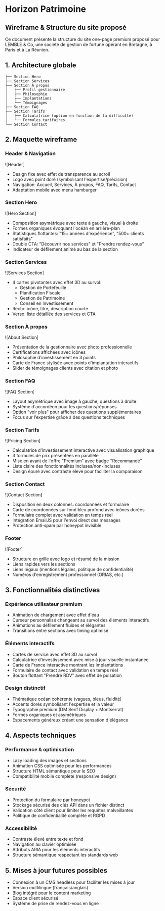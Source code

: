 # Horizon Patrimoine
## Wireframe & Structure du site proposé

Ce document présente la structure du site one-page premium proposé pour LEMBLE & Co, une société de gestion de fortune opérant en Bretagne, à Paris et à La Réunion.

## 1. Architecture globale
```
├── Section Hero
├── Section Services
├── Section À propos
│   ├── Profil gestionnaire
│   ├── Philosophie
│   ├── Implantations
│   └── Témoignages
├── Section FAQ
├── Section Tarifs
│   ├── Calculatrice (option en fonction de la difficulté)
│   └── Formules tarifaires
└── Section Contact
```

## 2. Maquette wireframe

### Header & Navigation
![Header]

- Design fixe avec effet de transparence au scroll
- Logo avec point doré (symbolisant l'expertise/précision)
- Navigation: Accueil, Services, À propos, FAQ, Tarifs, Contact
- Adaptation mobile avec menu hamburger

### Section Hero
![Hero Section]

- Composition asymétrique avec texte à gauche, visuel à droite
- Formes organiques évoquant l'océan en arrière-plan
- Statistiques flottantes: "15+ années d'expérience", "500+ clients satisfaits"
- Double CTA: "Découvrir nos services" et "Prendre rendez-vous"
- Indicateur de défilement animé au bas de la section

### Section Services
![Services Section]

- 4 cartes pivotantes avec effet 3D au survol:
  - Gestion de Portefeuille
  - Planification Fiscale
  - Gestion de Patrimoine
  - Conseil en Investissement
- Recto: icône, titre, description courte
- Verso: liste détaillée des services et CTA

### Section À propos
![About Section]

- Présentation de la gestionnaire avec photo professionnelle
- Certifications affichées avec icônes
- Philosophie d'investissement en 3 points
- Carte de France stylisée avec points d'implantation interactifs
- Slider de témoignages clients avec citation et photo

### Section FAQ
![FAQ Section]

- Layout asymétrique avec image à gauche, questions à droite
- Système d'accordéon pour les questions/réponses
- Option "voir plus" pour afficher des questions supplémentaires
- Focus sur l'expertise grâce à des questions techniques

### Section Tarifs
![Pricing Section]

- Calculatrice d'investissement interactive avec visualisation graphique
- 3 formules de prix présentées en parallèle
- Mise en avant de l'offre "Premium" avec badge "Recommandé"
- Liste claire des fonctionnalités incluses/non-incluses
- Design épuré avec contraste élevé pour faciliter la comparaison

### Section Contact
![Contact Section]

- Disposition en deux colonnes: coordonnées et formulaire
- Carte de coordonnées sur fond bleu profond avec icônes dorées
- Formulaire complet avec validation en temps réel
- Intégration EmailJS pour l'envoi direct des messages
- Protection anti-spam par honeypot invisible

### Footer
![Footer]

- Structure en grille avec logo et résumé de la mission
- Liens rapides vers les sections
- Liens légaux (mentions légales, politique de confidentialité)
- Numéros d'enregistrement professionnel (ORIAS, etc.)

## 3. Fonctionnalités distinctives

### Expérience utilisateur premium
- Animation de chargement avec effet d'eau
- Curseur personnalisé changeant au survol des éléments interactifs
- Animations au défilement fluides et élégantes
- Transitions entre sections avec timing optimisé

### Éléments interactifs
- Cartes de service avec effet 3D au survol
- Calculatrice d'investissement avec mise à jour visuelle instantanée
- Carte de France interactive montrant les implantations
- Formulaire de contact avec validation en temps réel
- Bouton flottant "Prendre RDV" avec effet de pulsation

### Design distinctif
- Thématique océan cohérente (vagues, bleus, fluidité)
- Accents dorés symbolisant l'expertise et la valeur
- Typographie premium (DM Serif Display + Montserrat)
- Formes organiques et asymétriques
- Espacements généreux créant une sensation d'élégance

## 4. Aspects techniques

### Performance & optimisation
- Lazy loading des images et sections
- Animation CSS optimisée pour les performances
- Structure HTML sémantique pour le SEO
- Compatibilité mobile complète (responsive design)

### Sécurité
- Protection du formulaire par honeypot
- Stockage sécurisé des clés API dans un fichier distinct
- Validation côté client pour limiter les requêtes malveillantes
- Politique de confidentialité complète et RGPD

### Accessibilité
- Contraste élevé entre texte et fond
- Navigation au clavier optimisée
- Attributs ARIA pour les éléments interactifs
- Structure sémantique respectant les standards web

## 5. Mises à jour futures possibles

- Connexion à un CMS headless pour faciliter les mises à jour
- Version multilingue (français/anglais)
- Blog intégré pour le content marketing
- Espace client sécurisé
- Système de prise de rendez-vous en ligne